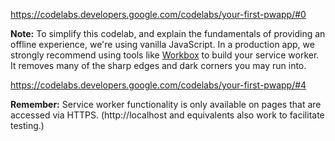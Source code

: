 <https://codelabs.developers.google.com/codelabs/your-first-pwapp/#0>

**Note:** To simplify this codelab, and explain the fundamentals of
providing an offline experience, we're using vanilla JavaScript.
In a production app, we strongly recommend using tools like
[Workbox](https://developers.google.com/web/tools/workbox/)
to build your service worker. It removes many of the sharp edges and
dark corners you may run into.

<https://codelabs.developers.google.com/codelabs/your-first-pwapp/#4>

**Remember:** Service worker functionality is only available on pages
that are accessed via HTTPS. (http://localhost and equivalents also
work to facilitate testing.)
